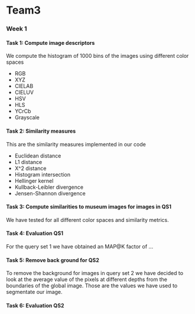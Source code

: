 # Team3

### Week 1

#### Task 1: Compute image descriptors

We compute the histogram of 1000 bins of the images using different color spaces

* RGB
* XYZ
* CIELAB
* CIELUV
* HSV
* HLS
* YCrCb
* Grayscale

#### Task 2: Similarity measures

This are the similarity measures implemented in our code

* Euclidean distance
* L1 distance
* X^2 distance
* Histogram intersection
* Hellinger kernel
* Kullback-Leibler divergence
* Jensen-Shannon divergence


#### Task 3: Compute similarities to museum images for images in QS1

We have tested for all different color spaces and similarity metrics.

#### Task 4: Evaluation QS1

For the query set 1 we have obtained an MAP@K factor of ...

#### Task 5: Remove back ground for QS2

To remove the background for images in query set 2 we have decided to look at the average value of the pixels at different depths from the boundaries of the global image. Those are the values we have used to segmentate our image. 

#### Task 6: Evaluation QS2

